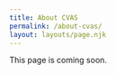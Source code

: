 ```yaml
---
title: About CVAS
permalink: /about-cvas/
layout: layouts/page.njk
---
```


This page is coming soon.